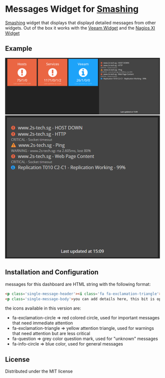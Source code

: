 # Messages Widget for [Smashing](https://smashing.github.io)

[Smashing](https://smashing.github.io) widget that displays that displayd detailed messages from other widgets.
Out of the box it works with the [Veeam Widget](https://github.com/lucapxl/smashing_widget_veeam) and the [Nagios XI Widget](https://github.com/lucapxl/smashing_widget_nagiosxi)

## Example

![exmaple1](https://raw.githubusercontent.com/lucapxl/smashing_widget_messages/master/images/messages-1.png)
![exmaple2](https://raw.githubusercontent.com/lucapxl/smashing_widget_messages/master/images/messages-2.png)

## Installation and Configuration

messages for this dashboard are HTML string with the following format:

```html
<p class='single-message-header'><i class='fa fa-exclamation-triangle'></i><span>Your message here</span></p>
<p class='single-message-body'>you can add details here, this bit is optional</p>
```

the icons available in this version are:

* fa-exclamation-circle => red colored circle, used for important messages that need immediate attention
* fa-exclamation-triangle => yellow attention triangle, used for warnings that need attention but are less critical
* fa-question => grey color question mark, used for "unknown" messages
* fa-info-circle => blue color, used for general messages

## License

Distributed under the MIT license
